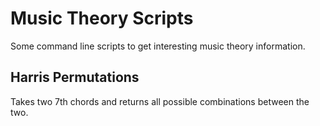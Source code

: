 # Music Theory Scripts

Some command line scripts to get interesting music theory information.

## Harris Permutations

Takes two 7th chords and returns all possible combinations between the two.
